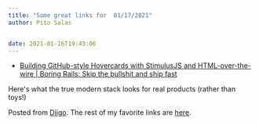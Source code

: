 ```yaml
---
title: "Some great links for  01/17/2021"
author: Pito Salas


date: 2021-01-16T19:43:06
---
```




  * [Building GitHub-style Hovercards with StimulusJS and HTML-over-the-wire | Boring Rails: Skip the bullshit and ship fast](<https://boringrails.com/articles/hovercards-stimulus/>)

Here's what the true modern stack looks for real products (rather than toys!)

Posted from [Diigo](<https://www.diigo.com>). The rest of my favorite links
are [here](<https://www.diigo.com/user/pitosalas>).


